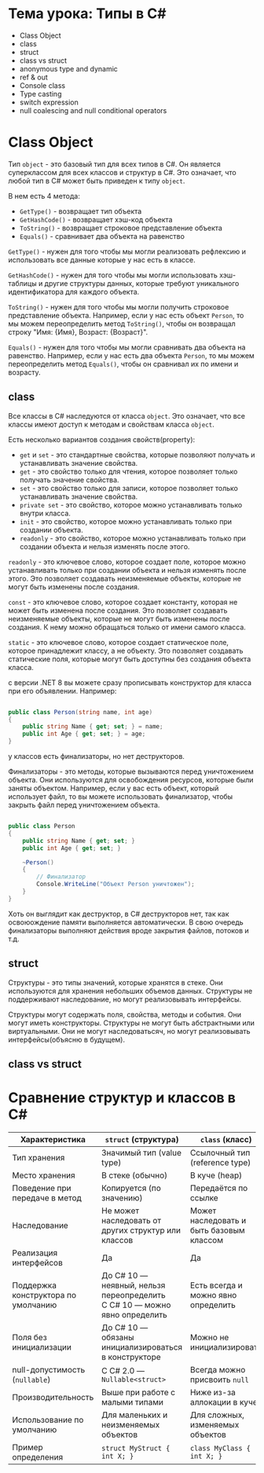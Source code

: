 # Тема урока: Типы в C# 
- Class Object
- class 
- struct 
- class vs struct
- anonymous type and dynamic 
- ref & out 
- Console class 
- Type casting 
- switch expression 
- null coalescing and null conditional operators 


# Class Object 

Тип `object` - это базовый тип для всех типов в C#. Он является суперклассом для всех классов и структур в C#. Это означает, что любой тип в C# может быть приведен к типу `object`.

В нем есть 4 метода:
- `GetType()` - возвращает тип объекта
- `GetHashCode()` - возвращает хэш-код объекта
- `ToString()` - возвращает строковое представление объекта
- `Equals()` - сравнивает два объекта на равенство

`GetType()` - нужен для того чтобы мы могли реализовать рефлексию и использовать все данные которые у нас есть в классе. 

`GetHashCode()` - нужен для того чтобы мы могли использовать хэш-таблицы и другие структуры данных, которые требуют уникального идентификатора для каждого объекта.

`ToString()` - нужен для того чтобы мы могли получить строковое представление объекта. Например, если у нас есть объект `Person`, то мы можем переопределить метод `ToString()`, чтобы он возвращал строку "Имя: {Имя}, Возраст: {Возраст}".

`Equals()` - нужен для того чтобы мы могли сравнивать два объекта на равенство. Например, если у нас есть два объекта `Person`, то мы можем переопределить метод `Equals()`, чтобы он сравнивал их по имени и возрасту.


## class 

Все классы в C# наследуются от класса `object`. Это означает, что все классы имеют доступ к методам и свойствам класса `object`. 

Есть несколько вариантов создания свойств(property): 
- `get` и `set` - это стандартные свойства, которые позволяют получать и устанавливать значение свойства.
- `get` - это свойство только для чтения, которое позволяет только получать значение свойства.
- `set` - это свойство только для записи, которое позволяет только устанавливать значение свойства.
- `private set` - это свойство, которое можно устанавливать только внутри класса.
- `init` - это свойство, которое можно устанавливать только при создании объекта.
- `readonly` - это свойство, которое можно устанавливать только при создании объекта и нельзя изменять после этого.

`readonly` - это ключевое слово, которое создает поле, которое можно устанавливать только при создании объекта и нельзя изменять после этого. Это позволяет создавать неизменяемые объекты, которые не могут быть изменены после создания.

`const` - это ключевое слово, которое создает константу, которая не может быть изменена после создания. Это позволяет создавать неизменяемые объекты, которые не могут быть изменены после создания. К нему можно обращаться только от имени самого класса. 

`static` - это ключевое слово, которое создает статическое поле, которое принадлежит классу, а не объекту. Это позволяет создавать статические поля, которые могут быть доступны без создания объекта класса.

с версии .NET 8 вы можете сразу прописывать конструктор для класса при его объявлении. Например: 

```csharp

public class Person(string name, int age)
{
    public string Name { get; set; } = name;
    public int Age { get; set; } = age;
}
```

у классов есть финализаторы, но нет деструкторов. 

Финализаторы - это методы, которые вызываются перед уничтожением объекта. Они используются для освобождения ресурсов, которые были заняты объектом. Например, если у вас есть объект, который использует файл, то вы можете использовать финализатор, чтобы закрыть файл перед уничтожением объекта.

```csharp 

public class Person
{
    public string Name { get; set; }
    public int Age { get; set; }

    ~Person()
    {
        // Финализатор
        Console.WriteLine("Объект Person уничтожен");
    }
}

```

Хоть он выглядит как деструктор, в С# деструкторов нет, так как освоюождение памяти выполняется автоматически. В свою очередь финализаторы выполняют действия вроде закрытия файлов, потоков и т.д.  

## struct

Структуры - это типы значений, которые хранятся в стеке. Они используются для хранения небольших объемов данных. Структуры не поддерживают наследование, но могут реализовывать интерфейсы. 

Структуры могут содержать поля, свойства, методы и события. Они могут иметь конструкторы. Структуры не могут быть абстрактными или виртуальными. Они не могут наследоватьсяч, но могут реализовывать интерфейсы(объясню в будущем).


## class vs struct

# Сравнение структур и классов в C#

| Характеристика                    | `struct` (структура)                            | `class` (класс)                                |
|----------------------------------|--------------------------------------------------|------------------------------------------------|
| Тип хранения                     | Значимый тип (value type)                        | Ссылочный тип (reference type)                 |
| Место хранения                   | В стеке (обычно)                                 | В куче (heap)                                  |
| Поведение при передаче в метод  | Копируется (по значению)                        | Передаётся по ссылке                           |
| Наследование                     | Не может наследовать от других структур или классов | Может наследовать и быть базовым классом     |
| Реализация интерфейсов          | Да                                               | Да                                             |
| Поддержка конструктора по умолчанию | До C# 10 — неявный, нельзя переопределить<br>С C# 10 — можно явно определить | Есть всегда и можно явно определить          |
| Поля без инициализации          | До C# 10 — обязаны инициализироваться в конструкторе | Можно не инициализировать                     |
| null-допустимость (`nullable`)  | С C# 2.0 — `Nullable<struct>`                   | Всегда можно присвоить `null`                 |
| Производительность               | Выше при работе с малыми типами                 | Ниже из-за аллокации в куче                   |
| Использование по умолчанию      | Для маленьких и неизменяемых объектов           | Для сложных, изменяемых объектов              |
| Пример определения               | `struct MyStruct { int X; }`                   | `class MyClass { int X; }`                    |



